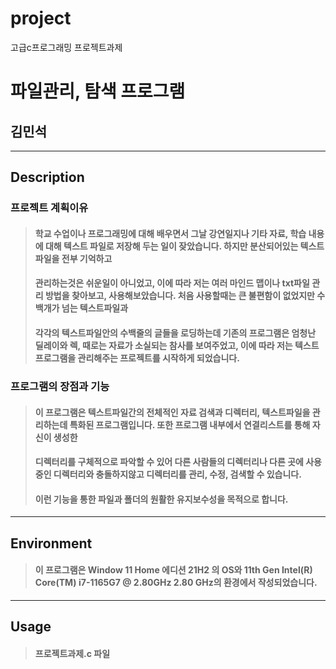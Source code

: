 # project
고급c프로그래밍 프로젝트과제
# 파일관리, 탐색 프로그램
## 김민석
-----------
## Description
### 프로젝트 계획이유
>#### 학교 수업이나 프로그래밍에 대해 배우면서 그날 강연일지나 기타 자료, 학습 내용에 대해 텍스트 파일로 저장해 두는 일이 잦았습니다. 하지만 분산되어있는 텍스트파일을 전부 기억하고
>#### 관리하는것은 쉬운일이 아니었고, 이에 따라 저는 여러 마인드 맵이나 txt파일 관리 방법을 찾아보고, 사용해보았습니다. 처음 사용할때는 큰 불편함이 없었지만 수백개가 넘는 텍스트파일과
>#### 각각의 텍스트파일안의 수백줄의 글들을 로딩하는데 기존의 프로그램은 엄청난 딜레이와 렉, 때로는 자료가 소실되는 참사를 보여주었고, 이에 따라 저는 텍스트 프로그램을 관리해주는 프로젝트를 시작하게 되었습니다.
### 프로그램의 장점과 기능
>#### 이 프로그램은 텍스트파일간의 전체적인 자료 검색과 디렉터리, 텍스트파일을 관리하는데 특화된 프로그램입니다. 또한 프로그램 내부에서 연결리스트를 통해 자신이 생성한 
>#### 디렉터리를 구체적으로 파악할 수 있어 다른 사람들의 디렉터리나 다른 곳에 사용중인 디렉터리와 충돌하지않고 디렉터리를 관리, 수정, 검색할 수 있습니다.
>#### 이런 기능을 통한 파일과 폴더의 원활한 유지보수성을 목적으로 합니다.
---------
## Environment
>#### 이 프로그램은 Window 11 Home 에디션 21H2 의 OS와 11th Gen Intel(R) Core(TM) i7-1165G7 @ 2.80GHz   2.80 GHz의 환경에서 작성되었습니다.
------
## Usage
>#### 프로젝트과제.c 파일
